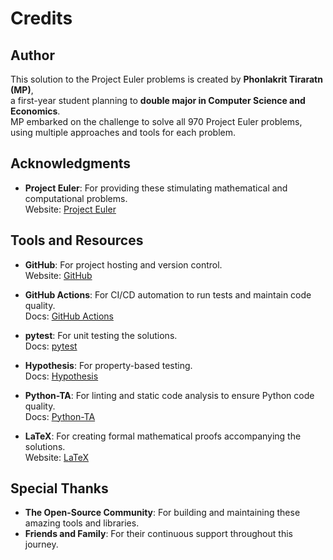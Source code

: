 # Credits

## Author
This solution to the Project Euler problems is created by **Phonlakrit Tiraratn (MP)**,  
a first-year student planning to **double major in Computer Science and Economics**.  
MP embarked on the challenge to solve all 970 Project Euler problems, using multiple approaches and tools for each problem.

## Acknowledgments
- **Project Euler**: For providing these stimulating mathematical and computational problems.  
  Website: [Project Euler](https://projecteuler.net/)

## Tools and Resources
- **GitHub**: For project hosting and version control.  
  Website: [GitHub](https://github.com/)
  
- **GitHub Actions**: For CI/CD automation to run tests and maintain code quality.  
  Docs: [GitHub Actions](https://docs.github.com/en/actions)

- **pytest**: For unit testing the solutions.  
  Docs: [pytest](https://docs.pytest.org/)

- **Hypothesis**: For property-based testing.  
  Docs: [Hypothesis](https://hypothesis.readthedocs.io/)

- **Python-TA**: For linting and static code analysis to ensure Python code quality.  
  Docs: [Python-TA](https://pypi.org/project/python-ta/)

- **LaTeX**: For creating formal mathematical proofs accompanying the solutions.  
  Website: [LaTeX](https://www.latex-project.org/)

## Special Thanks
- **The Open-Source Community**: For building and maintaining these amazing tools and libraries.
- **Friends and Family**: For their continuous support throughout this journey.
